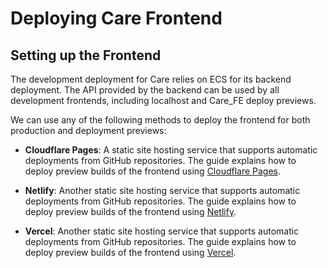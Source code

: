 # Deploying Care Frontend

## Setting up the Frontend

The development deployment for Care relies on ECS for its backend deployment. The API provided by the backend can be used by all development frontends, including localhost and Care_FE deploy previews.

We can use any of the following methods to deploy the frontend for both production and deployment previews:

- **Cloudflare Pages**: A static site hosting service that supports automatic deployments from GitHub repositories. The guide explains how to deploy preview builds of the frontend using [Cloudflare Pages](https://developers.cloudflare.com/pages/configuration/preview-deployments).

- **Netlify**: Another static site hosting service that supports automatic deployments from GitHub repositories. The guide explains how to deploy preview builds of the frontend using [Netlify](https://docs.netlify.com/site-deploys/deploy-previews).

- **Vercel**: Another static site hosting service that supports automatic deployments from GitHub repositories. The guide explains how to deploy preview builds of the frontend using [Vercel](https://vercel.com/docs/concepts/deployments/previews).
